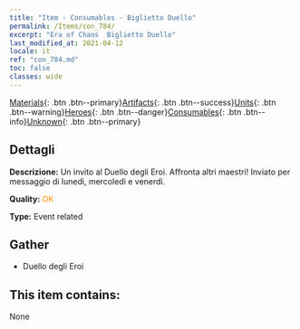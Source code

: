 ```yaml
---
title: "Item - Consumables - Biglietto Duello"
permalink: /Items/con_784/
excerpt: "Era of Chaos  Biglietto Duello"
last_modified_at: 2021-04-12
locale: it
ref: "con_784.md"
toc: false
classes: wide
---
```

 [Materials](/it/Items/){: .btn .btn--primary}[Artifacts](/it/Items/Artifacts/){: .btn .btn--success}[Units](/it/Items/Units/){: .btn .btn--warning}[Heroes](/it/Items/Heroes/){: .btn .btn--danger}[Consumables](/it/Items/Consumables/){: .btn .btn--info}[Unknown](/it/Items/Unknown/){: .btn .btn--primary}

## Dettagli
 **Descrizione:** Un invito al Duello degli Eroi. Affronta altri maestri! Inviato per messaggio di lunedì, mercoledì e venerdì.

 **Quality:** <span style="color: #FF8C00">OK</span>

 **Type:** Event related

## Gather

*    Duello degli Eroi 

## This item contains:

  None

